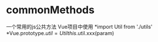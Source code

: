 # commonMethods
一个常用的js公共方法
Vue项目中使用
*import Util from './utils'
*Vue.prototype.$util = Util
this.$util.xxx(param)
